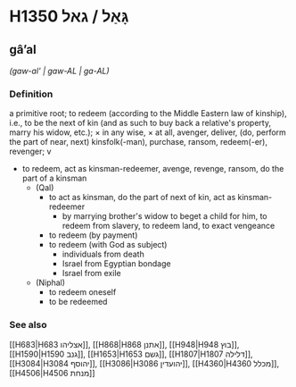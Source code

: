 # H1350 גָּאַל / גאל

## gâʼal

_(gaw-al' | ɡaw-AL | ɡa-AL)_

### Definition

a primitive root; to redeem (according to the Middle Eastern law of kinship), i.e., to be the next of kin (and as such to buy back a relative's property, marry his widow, etc.); × in any wise, × at all, avenger, deliver, (do, perform the part of near, next) kinsfolk(-man), purchase, ransom, redeem(-er), revenger; v

- to redeem, act as kinsman-redeemer, avenge, revenge, ransom, do the part of a kinsman
  - (Qal)
    - to act as kinsman, do the part of next of kin, act as kinsman-redeemer
      - by marrying brother's widow to beget a child for him, to redeem from slavery, to redeem land, to exact vengeance
    - to redeem (by payment)
    - to redeem (with God as subject)
      - individuals from death
      - Israel from Egyptian bondage
      - Israel from exile
  - (Niphal)
    - to redeem oneself
    - to be redeemed

### See also

[[H683|H683 אצליהו]], [[H868|H868 אתנן]], [[H948|H948 בוץ]], [[H1590|H1590 גנב]], [[H1653|H1653 גשם]], [[H1807|H1807 דלילה]], [[H3084|H3084 יהוסף]], [[H3086|H3086 יהועדין]], [[H4360|H4360 מכלל]], [[H4506|H4506 מנחת]]
